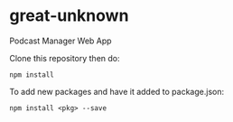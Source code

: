 # great-unknown
Podcast Manager Web App


Clone this repository then do:
```
npm install
```

To add new packages and have it added to package.json:
```
npm install <pkg> --save
```
